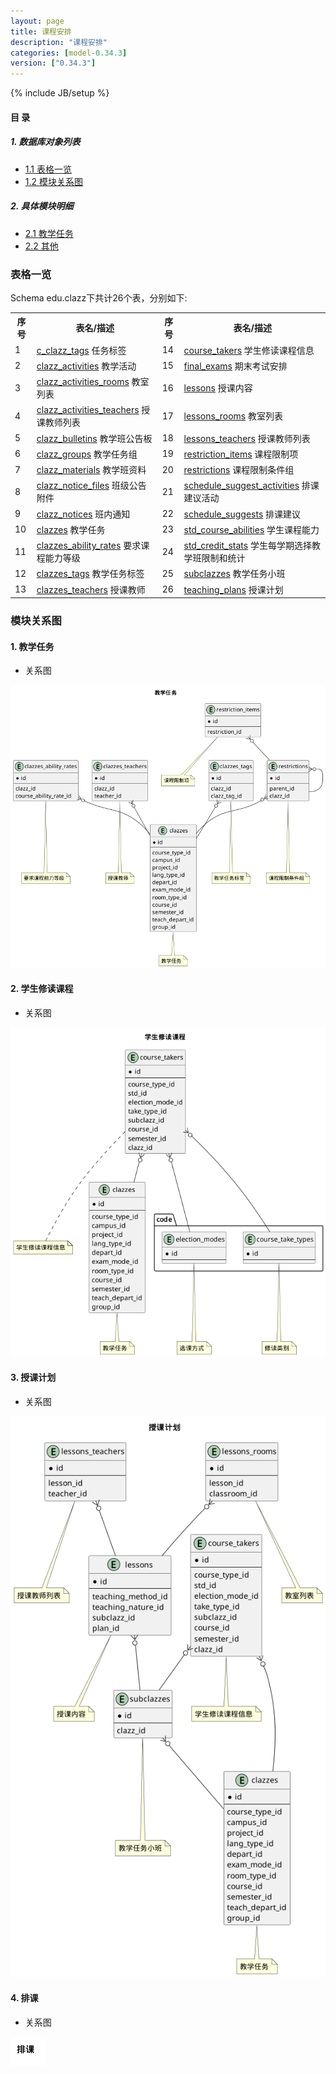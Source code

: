 ```yaml
---
layout: page
title: 课程安排 
description: "课程安排"
categories: [model-0.34.3]
version: ["0.34.3"]
---
```

{% include JB/setup %}

#### 目 录

##### 1. 数据库对象列表
  * [1.1 表格一览](index.html#表格一览)
  * [1.2 模块关系图](index.html#模块关系图)

##### 2. 具体模块明细
* [2.1 教学任务](/model/edu/clazz/clazz.html)
* [2.2 其他](/model/edu/clazz/misc.html)

### 表格一览
Schema edu.clazz下共计26个表，分别如下:

<table class="table table-bordered table-striped table-condensed">
  <tr>
    <th class="info_header text-center">序号</th>
    <th class="info_header">表名/描述</th>
    <th class="info_header text-center">序号</th>
    <th class="info_header">表名/描述</th>
  </tr>
  <tr>
    <td>1</td>
    <td><a href="/model/edu/clazz/misc.html#表格-c_clazz_tags-任务标签">c_clazz_tags</a> 任务标签</td>
    <td>14</td>
    <td><a href="/model/edu/clazz/clazz.html#表格-course_takers-学生修读课程信息">course_takers</a> 学生修读课程信息</td>
  </tr>
  <tr>
    <td>2</td>
    <td><a href="/model/edu/clazz/clazz.html#表格-clazz_activities-教学活动">clazz_activities</a> 教学活动</td>
    <td>15</td>
    <td><a href="/model/edu/clazz/misc.html#表格-final_exams-期末考试安排">final_exams</a> 期末考试安排</td>
  </tr>
  <tr>
    <td>3</td>
    <td><a href="/model/edu/clazz/clazz.html#表格-clazz_activities_rooms-教室列表">clazz_activities_rooms</a> 教室列表</td>
    <td>16</td>
    <td><a href="/model/edu/clazz/clazz.html#表格-lessons-授课内容">lessons</a> 授课内容</td>
  </tr>
  <tr>
    <td>4</td>
    <td><a href="/model/edu/clazz/clazz.html#表格-clazz_activities_teachers-授课教师列表">clazz_activities_teachers</a> 授课教师列表</td>
    <td>17</td>
    <td><a href="/model/edu/clazz/clazz.html#表格-lessons_rooms-教室列表">lessons_rooms</a> 教室列表</td>
  </tr>
  <tr>
    <td>5</td>
    <td><a href="/model/edu/clazz/clazz.html#表格-clazz_bulletins-教学班公告板">clazz_bulletins</a> 教学班公告板</td>
    <td>18</td>
    <td><a href="/model/edu/clazz/clazz.html#表格-lessons_teachers-授课教师列表">lessons_teachers</a> 授课教师列表</td>
  </tr>
  <tr>
    <td>6</td>
    <td><a href="/model/edu/clazz/clazz.html#表格-clazz_groups-教学任务组">clazz_groups</a> 教学任务组</td>
    <td>19</td>
    <td><a href="/model/edu/clazz/clazz.html#表格-restriction_items-课程限制项">restriction_items</a> 课程限制项</td>
  </tr>
  <tr>
    <td>7</td>
    <td><a href="/model/edu/clazz/clazz.html#表格-clazz_materials-教学班资料">clazz_materials</a> 教学班资料</td>
    <td>20</td>
    <td><a href="/model/edu/clazz/clazz.html#表格-restrictions-课程限制条件组">restrictions</a> 课程限制条件组</td>
  </tr>
  <tr>
    <td>8</td>
    <td><a href="/model/edu/clazz/clazz.html#表格-clazz_notice_files-班级公告附件">clazz_notice_files</a> 班级公告附件</td>
    <td>21</td>
    <td><a href="/model/edu/clazz/misc.html#表格-schedule_suggest_activities-排课建议活动">schedule_suggest_activities</a> 排课建议活动</td>
  </tr>
  <tr>
    <td>9</td>
    <td><a href="/model/edu/clazz/clazz.html#表格-clazz_notices-班内通知">clazz_notices</a> 班内通知</td>
    <td>22</td>
    <td><a href="/model/edu/clazz/misc.html#表格-schedule_suggests-排课建议">schedule_suggests</a> 排课建议</td>
  </tr>
  <tr>
    <td>10</td>
    <td><a href="/model/edu/clazz/clazz.html#表格-clazzes-教学任务">clazzes</a> 教学任务</td>
    <td>23</td>
    <td><a href="/model/edu/clazz/misc.html#表格-std_course_abilities-学生课程能力">std_course_abilities</a> 学生课程能力</td>
  </tr>
  <tr>
    <td>11</td>
    <td><a href="/model/edu/clazz/clazz.html#表格-clazzes_ability_rates-要求课程能力等级">clazzes_ability_rates</a> 要求课程能力等级</td>
    <td>24</td>
    <td><a href="/model/edu/clazz/misc.html#表格-std_credit_stats-学生每学期选择教学班限制和统计">std_credit_stats</a> 学生每学期选择教学班限制和统计</td>
  </tr>
  <tr>
    <td>12</td>
    <td><a href="/model/edu/clazz/clazz.html#表格-clazzes_tags-教学任务标签">clazzes_tags</a> 教学任务标签</td>
    <td>25</td>
    <td><a href="/model/edu/clazz/clazz.html#表格-subclazzes-教学任务小班">subclazzes</a> 教学任务小班</td>
  </tr>
  <tr>
    <td>13</td>
    <td><a href="/model/edu/clazz/clazz.html#表格-clazzes_teachers-授课教师">clazzes_teachers</a> 授课教师</td>
    <td>26</td>
    <td><a href="/model/edu/clazz/clazz.html#表格-teaching_plans-授课计划">teaching_plans</a> 授课计划</td>
  </tr>
</table>

### 模块关系图


#### 1. 教学任务
  * 关系图

![教学任务](images/clazz.png)


#### 2. 学生修读课程
  * 关系图

![学生修读课程](images/course_taker.png)


#### 3. 授课计划
  * 关系图

![授课计划](images/lesson.png)


#### 4. 排课
  * 关系图

![排课](images/session.png)


